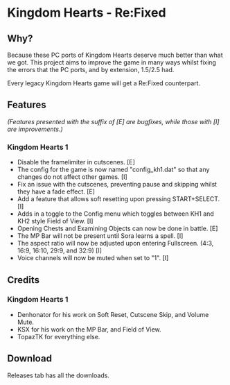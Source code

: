 # Kingdom Hearts - Re:Fixed

## Why?

Because these PC ports of Kingdom Hearts deserve much better than what we got.  This project aims to improve the game in many ways whilst fixing the errors that the PC ports, and by extension, 1.5/2.5 had.  
  
Every legacy Kingdom Hearts game will get a Re:Fixed counterpart.

## Features

_(Features presented with the suffix of [E] are bugfixes, while those with [I] are improvements.)_

### Kingdom Hearts 1
- Disable the framelimiter in cutscenes. [E]
- The config for the game is now named "config_kh1.dat" so that any changes do not affect other games. [I]
- Fix an issue with the cutscenes, preventing pause and skipping whilst they have a fade effect. [E]
- Add a feature that allows soft resetting upon pressing START+SELECT. [I]
- Adds in a toggle to the Config menu which toggles between KH1 and KH2 style Field of View. [I]
- Opening Chests and Examining Objects can now be done in battle. [E]
- The MP Bar will not be present until Sora learns a spell. [I]
- The aspect ratio will now be adjusted upon entering Fullscreen. (4:3, 16:9, 16:10, 29:9, and 32:9) [I]
- Voice channels will now be muted when set to "1". [I]

## Credits

### Kingdom Hearts 1
- Denhonator for his work on Soft Reset, Cutscene Skip, and Volume Mute.
- KSX for his work on the MP Bar, and Field of View.
- TopazTK for everything else.

## Download

Releases tab has all the downloads.
